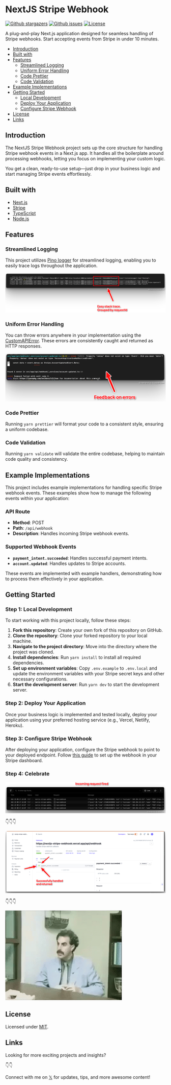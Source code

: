 # NextJS Stripe Webhook

<p>
    <a href="https://github.com/renenielsendk/nextjs-stripe-webhook/stargazers"><img src="https://img.shields.io/github/stars/renenielsendk/nextjs-stripe-webhook" alt="Github stargazers"></a>
    <a href="https://github.com/renenielsendk/nextjs-stripe-webhook/issues"><img src="https://img.shields.io/github/issues/renenielsendk/nextjs-stripe-webhook" alt="Github issues"></a>
    <a href="https://github.com/renenielsendk/nextjs-stripe-webhook/blob/main/LICENSE.md"><img src="https://img.shields.io/github/license/renenielsendk/nextjs-stripe-webhook" alt="License"></a>
</p>

A plug-and-play Next.js application designed for seamless handling of Stripe webhooks. Start accepting events from Stripe in under 10 minutes.

- [Introduction](#introduction)
- [Built with](#built-with)
- [Features](#features)
  - [Streamlined Logging](#streamlined-logging)
  - [Uniform Error Handling](#uniform-error-handling)
  - [Code Prettier](#code-prettier)
  - [Code Validation](#code-validation)
- [Example Implementations](#example-implementations)
- [Getting Started](#getting-started)
  - [Local Development](#step-1-local-development)
  - [Deploy Your Application](#step-2-deploy-your-application)
  - [Configure Stripe Webhook](#step-3-configure-stripe-webhook)
- [License](#license)
- [Links](#links)

## Introduction

The NextJS Stripe Webhook project sets up the core structure for handling Stripe webhook events in a Next.js app. It handles all the boilerplate around processing webhooks, letting you focus on implementing your custom logic.

You get a clean, ready-to-use setup—just drop in your business logic and start managing Stripe events effortlessly.

## Built with

- [Next.js](https://nextjs.org/)
- [Stripe](https://stripe.com/)
- [TypeScript](https://www.typescriptlang.org/)
- [Node.js](https://nodejs.org/)

## Features

### Streamlined Logging

This project utilizes [Pino logger](https://github.com/pinojs/pino) for streamlined logging, enabling you to easily trace logs throughout the application.

![Logging](./docs/logging.png)

### Uniform Error Handling

You can throw errors anywhere in your implementation using the [CustomAPIError](https://github.com/renenielsendk/nextjs-stripe-webhook/blob/3f5c97cee5b270d28445dc06940be0744957ee6f/src/_shared/types/api.ts#L6). These errors are consistently caught and returned as HTTP responses.

![Logging](./docs/validating.png)

### Code Prettier

Running `yarn prettier` will format your code to a consistent style, ensuring a uniform codebase.

### Code Validation

Running `yarn validate` will validate the entire codebase, helping to maintain code quality and consistency.

## Example Implementations

This project includes example implementations for handling specific Stripe webhook events. These examples show how to manage the following events within your application:

### API Route

- **Method**: POST
- **Path**: `/api/webhook`
- **Description**: Handles incoming Stripe webhook events.

### Supported Webhook Events

- **`payment_intent.succeeded`**: Handles successful payment intents.
- **`account.updated`**: Handles updates to Stripe accounts.

These events are implemented with example handlers, demonstrating how to process them effectively in your application.

## Getting Started

### Step 1: Local Development

To start working with this project locally, follow these steps:

1. **Fork this repository**: Create your own fork of this repository on GitHub.
2. **Clone the repository**: Clone your forked repository to your local machine.
3. **Navigate to the project directory**: Move into the directory where the project was cloned.
4. **Install dependencies**: Run `yarn install` to install all required dependencies.
5. **Set up environment variables**: Copy `.env.example` to `.env.local` and update the environment variables with your Stripe secret keys and other necessary configurations.
6. **Start the development server**: Run `yarn dev` to start the development server.

### Step 2: Deploy Your Application

Once your business logic is implemented and tested locally, deploy your application using your preferred hosting service (e.g., Vercel, Netlify, Heroku).

### Step 3: Configure Stripe Webhook

After deploying your application, configure the Stripe webhook to point to your deployed endpoint. Follow [this guide](./docs/stripe-dashboard-add-webhook/README.md) to set up the webhook in your Stripe dashboard.

### Step 4: Celebrate

![Success](./docs/success-1.png)

👇👇👇

![Success 2](./docs/success-2.png)

👇👇👇

![Great success](./docs/success-3.gif)

## License

Licensed under [MIT](./LICENSE.md).

## Links

Looking for more exciting projects and insights?

👇👇

Connect with me on [𝕏](https://x.com/renenielsendk) for updates, tips, and more awesome content!
